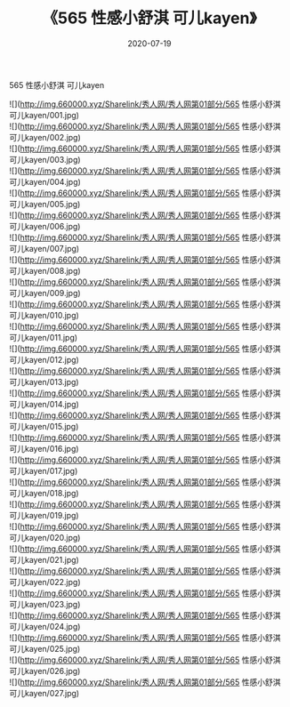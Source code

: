﻿---
layout: post
title:  《565 性感小舒淇 可儿kayen》
date:   2020-07-19
img: http://img.660000.xyz/Sharelink/秀人网/秀人网第01部分/565 性感小舒淇 可儿kayen/000.jpg
categories: [美女, 清纯, 唯美]
---

565 性感小舒淇 可儿kayen

  ![](http://img.660000.xyz/Sharelink/秀人网/秀人网第01部分/565 性感小舒淇 可儿kayen/001.jpg) <br> ![](http://img.660000.xyz/Sharelink/秀人网/秀人网第01部分/565 性感小舒淇 可儿kayen/002.jpg) <br> ![](http://img.660000.xyz/Sharelink/秀人网/秀人网第01部分/565 性感小舒淇 可儿kayen/003.jpg) <br> ![](http://img.660000.xyz/Sharelink/秀人网/秀人网第01部分/565 性感小舒淇 可儿kayen/004.jpg) <br> ![](http://img.660000.xyz/Sharelink/秀人网/秀人网第01部分/565 性感小舒淇 可儿kayen/005.jpg) <br> ![](http://img.660000.xyz/Sharelink/秀人网/秀人网第01部分/565 性感小舒淇 可儿kayen/006.jpg) <br> ![](http://img.660000.xyz/Sharelink/秀人网/秀人网第01部分/565 性感小舒淇 可儿kayen/007.jpg) <br> ![](http://img.660000.xyz/Sharelink/秀人网/秀人网第01部分/565 性感小舒淇 可儿kayen/008.jpg) <br> ![](http://img.660000.xyz/Sharelink/秀人网/秀人网第01部分/565 性感小舒淇 可儿kayen/009.jpg) <br> ![](http://img.660000.xyz/Sharelink/秀人网/秀人网第01部分/565 性感小舒淇 可儿kayen/010.jpg) <br> ![](http://img.660000.xyz/Sharelink/秀人网/秀人网第01部分/565 性感小舒淇 可儿kayen/011.jpg) <br> ![](http://img.660000.xyz/Sharelink/秀人网/秀人网第01部分/565 性感小舒淇 可儿kayen/012.jpg) <br> ![](http://img.660000.xyz/Sharelink/秀人网/秀人网第01部分/565 性感小舒淇 可儿kayen/013.jpg) <br> ![](http://img.660000.xyz/Sharelink/秀人网/秀人网第01部分/565 性感小舒淇 可儿kayen/014.jpg) <br> ![](http://img.660000.xyz/Sharelink/秀人网/秀人网第01部分/565 性感小舒淇 可儿kayen/015.jpg) <br> ![](http://img.660000.xyz/Sharelink/秀人网/秀人网第01部分/565 性感小舒淇 可儿kayen/016.jpg) <br> ![](http://img.660000.xyz/Sharelink/秀人网/秀人网第01部分/565 性感小舒淇 可儿kayen/017.jpg) <br> ![](http://img.660000.xyz/Sharelink/秀人网/秀人网第01部分/565 性感小舒淇 可儿kayen/018.jpg) <br> ![](http://img.660000.xyz/Sharelink/秀人网/秀人网第01部分/565 性感小舒淇 可儿kayen/019.jpg) <br> ![](http://img.660000.xyz/Sharelink/秀人网/秀人网第01部分/565 性感小舒淇 可儿kayen/020.jpg) <br> ![](http://img.660000.xyz/Sharelink/秀人网/秀人网第01部分/565 性感小舒淇 可儿kayen/021.jpg) <br> ![](http://img.660000.xyz/Sharelink/秀人网/秀人网第01部分/565 性感小舒淇 可儿kayen/022.jpg) <br> ![](http://img.660000.xyz/Sharelink/秀人网/秀人网第01部分/565 性感小舒淇 可儿kayen/023.jpg) <br> ![](http://img.660000.xyz/Sharelink/秀人网/秀人网第01部分/565 性感小舒淇 可儿kayen/024.jpg) <br> ![](http://img.660000.xyz/Sharelink/秀人网/秀人网第01部分/565 性感小舒淇 可儿kayen/025.jpg) <br> ![](http://img.660000.xyz/Sharelink/秀人网/秀人网第01部分/565 性感小舒淇 可儿kayen/026.jpg) <br> ![](http://img.660000.xyz/Sharelink/秀人网/秀人网第01部分/565 性感小舒淇 可儿kayen/027.jpg) <br>